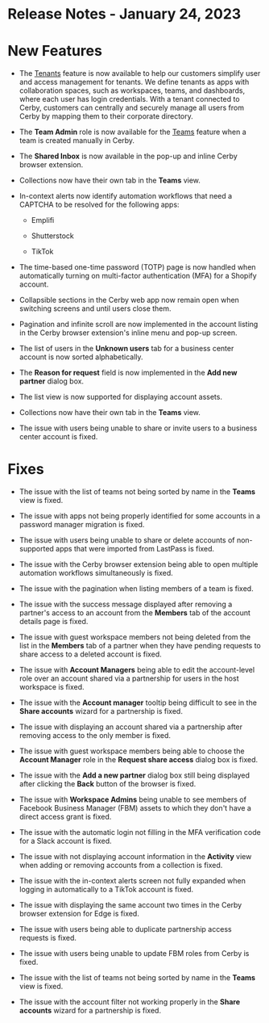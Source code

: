 # Release Notes - January 24, 2023

# New Features

  * The [Tenants](https://help.cerby.com/en/articles/6831122-what-are-tenants) feature is now available to help our customers simplify user and access management for tenants. We define tenants as apps with collaboration spaces, such as workspaces, teams, and dashboards, where each user has login credentials. With a tenant connected to Cerby, customers can centrally and securely manage all users from Cerby by mapping them to their corporate directory.

  * The **Team Admin** role is now available for the [Teams](https://help.cerby.com/en/articles/6624219-what-are-teams) feature when a team is created manually in Cerby.

  * The **Shared Inbox** is now available in the pop-up and inline Cerby browser extension.

  * Collections now have their own tab in the **Teams** view.

  * In-context alerts now identify automation workflows that need a CAPTCHA to be resolved for the following apps:

    * Emplifi

    * Shutterstock

    * TikTok

  * The time-based one-time password (TOTP) page is now handled when automatically turning on multi-factor authentication (MFA) for a Shopify account.

  * Collapsible sections in the Cerby web app now remain open when switching screens and until users close them.

  * Pagination and infinite scroll are now implemented in the account listing in the Cerby browser extension's inline menu and pop-up screen.

  * The list of users in the **Unknown users** tab for a business center account is now sorted alphabetically.

  * The **Reason for request** field is now implemented in the **Add new partner** dialog box.

  * The list view is now supported for displaying account assets.

  * Collections now have their own tab in the **Teams** view.

  * The issue with users being unable to share or invite users to a business center account is fixed.

# Fixes

  * The issue with the list of teams not being sorted by name in the **Teams** view is fixed.

  * The issue with apps not being properly identified for some accounts in a password manager migration is fixed.

  * The issue with users being unable to share or delete accounts of non-supported apps that were imported from LastPass is fixed.

  * The issue with the Cerby browser extension being able to open multiple automation workflows simultaneously is fixed.

  * The issue with the pagination when listing members of a team is fixed.

  * The issue with the success message displayed after removing a partner's access to an account from the **Members** tab of the account details page is fixed.

  * The issue with guest workspace members not being deleted from the list in the **Members** tab of a partner when they have pending requests to share access to a deleted account is fixed.

  * The issue with **Account Managers** being able to edit the account-level role over an account shared via a partnership for users in the host workspace is fixed.

  * The issue with the **Account manager** tooltip being difficult to see in the **Share accounts** wizard for a partnership is fixed.

  * The issue with displaying an account shared via a partnership after removing access to the only member is fixed.

  * The issue with guest workspace members being able to choose the **Account Manager** role in the **Request share access** dialog box is fixed.

  * The issue with the **Add a new partner** dialog box still being displayed after clicking the **Back** button of the browser is fixed.

  * The issue with **Workspace Admins** being unable to see members of Facebook Business Manager (FBM) assets to which they don't have a direct access grant is fixed.

  * The issue with the automatic login not filling in the MFA verification code for a Slack account is fixed.

  * The issue with not displaying account information in the **Activity** view when adding or removing accounts from a collection is fixed.

  * The issue with the in-context alerts screen not fully expanded when logging in automatically to a TikTok account is fixed.

  * The issue with displaying the same account two times in the Cerby browser extension for Edge is fixed.

  * The issue with users being able to duplicate partnership access requests is fixed.

  * The issue with users being unable to update FBM roles from Cerby is fixed.

  * The issue with the list of teams not being sorted by name in the **Teams** view is fixed.

  * The issue with the account filter not working properly in the **Share accounts** wizard for a partnership is fixed.

